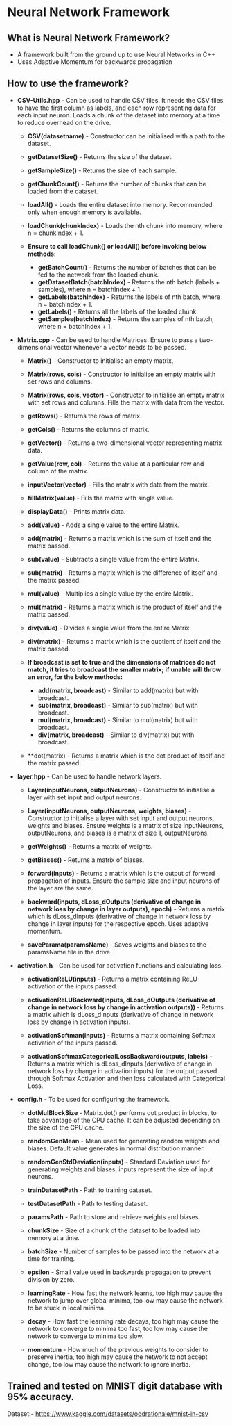 # Neural Network Framework

## What is Neural Network Framework?
- A framework built from the ground up to use Neural Networks in C++
- Uses Adaptive Momentum for backwards propagation
  
## How to use the framework?
- **CSV-Utils.hpp** - Can be used to handle CSV files. It needs the CSV files to have the first column as labels, and each row representing data for each input neuron. Loads a chunk of the dataset into memory at a time to reduce overhead on the drive.
  - **CSV(datasetname)** - Constructor can be initialised with a path to the dataset.

  - **getDatasetSize()** - Returns the size of the dataset.
  - **getSampleSize()** - Returns the size of each sample.
  - **getChunkCount()** - Returns the number of chunks that can be loaded from the dataset.
  - **loadAll()** - Loads the entire dataset into memory. Recommended only when enough memory is available.
  - **loadChunk(chunkIndex)** - Loads the nth chunk into memory, where n = chunkIndex + 1.
  
  - **Ensure to call loadChunk() or loadAll() before invoking below methods**:
    - **getBatchCount()** - Returns the number of batches that can be fed to the network from the loaded chunk.
    - **getDatasetBatch(batchIndex)** - Returns the nth batch (labels + samples), where n = batchIndex + 1.
    - **getLabels(batchIndex)** - Returns the labels of nth batch, where n = batchIndex + 1.
    - **getLabels()** - Returns all the labels of the loaded chunk.
    - **getSamples(batchIndex)** - Returns the samples of nth batch, where n = batchIndex + 1.
   
- **Matrix.cpp** - Can be used to handle Matrices. Ensure to pass a two-dimensional vector whenever a vector needs to be passed.
  - **Matrix()** - Constructor to initialise an empty matrix.
  - **Matrix(rows, cols)** - Constructor to initialise an empty matrix with set rows and columns.
  - **Matrix(rows, cols, vector)** - Constructor to initialise an empty matrix with set rows and columns. Fills the matrix with data from the vector.
  
  - **getRows()** - Returns the rows of matrix.
  - **getCols()** - Returns the columns of matrix.
  - **getVector()** - Returns a two-dimensional vector representing matrix data.
  - **getValue(row, col)** - Returns the value at a particular row and column of the matrix.
  - **inputVector(vector)** - Fills the matrix with data from the matrix.
  - **fillMatrix(value)** - Fills the matrix with single value.
  - **displayData()** - Prints matrix data.
  
  - **add(value)** - Adds a single value to the entire Matrix.
  - **add(matrix)** - Returns a matrix which is the sum of itself and the matrix passed.

  - **sub(value)** - Subtracts a single value from the entire Matrix.
  - **sub(matrix)** - Returns a matrix which is the difference of itself and the matrix passed.

  - **mul(value)** - Multiplies a single value by the entire Matrix.
  - **mul(matrix)** - Returns a matrix which is the product of itself and the matrix passed.

  - **div(value)** - Divides a single value from the entire Matrix.
  - **div(matrix)** - Returns a matrix which is the quotient of itself and the matrix passed.
 
  - **If broadcast is set to true and the dimensions of matrices do not match, it tries to broadcast the smaller matrix; if unable will throw an error, for the below methods:**
    - **add(matrix, broadcast)** - Similar to add(matrix) but with broadcast.
    - **sub(matrix, broadcast)** - Similar to sub(matrix) but with broadcast.
    - **mul(matrix, broadcast)** - Similar to mul(matrix) but with broadcast.
    - **div(matrix, broadcast)** - Similar to div(matrix) but with broadcast.
   
  - **dot(matrix) - Returns a matrix which is the dot product of itself and the matrix passed.
 
- **layer.hpp** - Can be used to handle network layers.
  - **Layer(inputNeurons, outputNeurons)** - Constructor to initialise a layer with set input and output neurons.
  - **Layer(inputNeurons, outputNeurons, weights, biases)** - Constructor to initialise a layer with set input and output neurons, weights and biases. Ensure weights is a matrix of size inputNeurons, outputNeurons, and biases is a matrix of size 1, outputNeurons.

  - **getWeights()** - Returns a matrix of weights.
  - **getBiases()** - Returns a matrix of biases.
 
  - **forward(inputs)** - Returns a matrix which is the output of forward propagation of inputs. Ensure the sample size and input neurons of the layer are the same.
  - **backward(inputs, dLoss_dOutputs (derivative of change in network loss by change in layer outputs), epoch)** - Returns a matrix which is dLoss_dInputs (derivative of change in network loss by change in layer inputs) for the respective epoch. Uses adaptive momentum.
 
  - **saveParama(paramsName)** - Saves weights and biases to the paramsName file in the drive.

- **activation.h** - Can be used for activation functions and calculating loss.
  - **activationReLU(inputs)** - Returns a matrix containing ReLU activation of the inputs passed.
  - **activationReLUBackward(inputs, dLoss_dOutputs (derivative of change in network loss by change in activation outputs))** - Returns a matrix which is dLoss_dInputs (derivative of change in network loss by change in activation inputs).
    
  - **activationSoftman(inputs)** - Returns a matrix containing Softmax activation of the inputs passed.
  - **activationSoftmaxCategoricalLossBackward(outputs, labels)** - Returns a matrix which is dLoss_dInputs (derivative of change in network loss by change in activation inputs) for the output passed through Softmax Activation and then loss calculated with Categorical Loss.
 
- **config.h** - To be used for configuring the framework.
  - **dotMulBlockSize** - Matrix.dot() performs dot product in blocks, to take advantage of the CPU cache. It can be adjusted depending on the size of the CPU cache.
    
  - **randomGenMean** - Mean used for generating random weights and biases. Default value generates in normal distribution manner.
  - **randomGenStdDeviation(inputs)** - Standard Deviation used for generating weights and biases, inputs represent the size of input neurons.
 
  - **trainDatasetPath** - Path to training dataset.
  - **testDatasetPath** - Path to testing dataset.
  - **paramsPath** - Path to store and retrieve weights and biases.
 
  - **chunkSize** - Size of a chunk of the dataset to be loaded into memory at a time.
  - **batchSize** - Number of samples to be passed into the network at a time for training.
 
  - **epsilon** - Small value used in backwards propagation to prevent division by zero.
  - **learningRate** - How fast the network learns, too high may cause the network to jump over global minima, too low may cause the network to be stuck in local minima.
  - **decay** - How fast the learning rate decays, too high may cause the network to converge to minima too fast, too low may cause the network to converge to minima too slow.
  - **momentum** - How much of the previous weights to consider to preserve inertia, too high may cause the network to not accept change, too low may cause the network to ignore inertia.
    
## Trained and tested on MNIST digit database with 95% accuracy.
Dataset:- https://www.kaggle.com/datasets/oddrationale/mnist-in-csv
